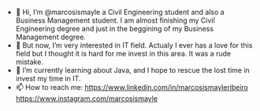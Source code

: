 - 👋 Hi, I’m @marcosismayle a Civil Engineering student and also a Business Management student.
  I am almost finishing my Civil Engineering degree and just in the beggining of my Business Management degree.
- 👀 But now, I’m very interested in IT field. Actualy I ever has a love for this field but I thought it is hard for me invest in this area. It was a rude mistake.
- 🌱 I’m currently learning about Java, and I hope to rescue the lost time in invest my time in IT.
- 📫 How to reach me:
  https://www.linkedin.com/in/marcosismayleribeiro
  https://www.instagram.com/marcosismayle


